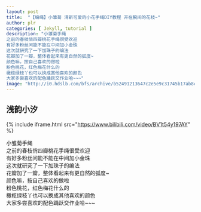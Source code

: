 ```yaml
---
layout: post
title:  "【编绳】小雏菊 清新可爱的小花手绳DIY教程 开在腕间的花枝~"
author: plr
categories: [ Jekyll, tutorial ]
description: "小雏菊手绳
之前的春枝俏四瓣桃花手绳很受欢迎
有好多粉丝问能不能在中间加小金珠
这次就研究了一下加珠子的编法
花瓣加了一瓣，整体看起来有更自然的弧度~
颜色嘛，按自己喜欢的做啦
粉色桃花，红色梅花什么的
橄榄绿枝丫也可以换成其他喜欢的颜色
大家多尝喜欢的配色踊跃交作业哈~~~"
image: "http://i0.hdslb.com/bfs/archive/b52491213647c2e5e9c31745b17ab8ceca4558a7.jpg"
---
```

## 浅韵小汐

{% include iframe.html src="https://www.bilibili.com/video/BV1t54y197AY" %}

小雏菊手绳<br>之前的春枝俏四瓣桃花手绳很受欢迎<br>有好多粉丝问能不能在中间加小金珠<br>这次就研究了一下加珠子的编法<br>花瓣加了一瓣，整体看起来有更自然的弧度~<br>颜色嘛，按自己喜欢的做啦<br>粉色桃花，红色梅花什么的<br>橄榄绿枝丫也可以换成其他喜欢的颜色<br>大家多尝喜欢的配色踊跃交作业哈~~~

